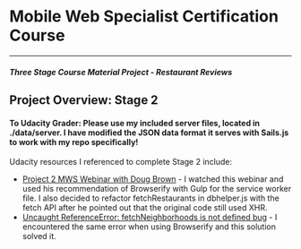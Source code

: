 # Mobile Web Specialist Certification Course
---
#### _Three Stage Course Material Project - Restaurant Reviews_

## Project Overview: Stage 2

#### To Udacity Grader: Please use my included server files, located in ./data/server. I have modified the JSON data format it serves with Sails.js to work with my repo specifically!

Udacity resources I referenced to complete Stage 2 include:
* [Project 2 MWS Webinar with Doug Brown](https://www.youtube.com/watch?v=Q2CJYf_XA58) - I watched this webinar and used his recommendation of Browserify with Gulp for the service worker file. I also decided to refactor fetchRestaurants in dbhelper.js with the fetch API after he pointed out that the original code still used XHR.
* [Uncaught ReferenceError: fetchNeighborhoods is not defined bug](https://knowledge.udacity.com/questions/3941) - I encountered the same error when using Browserify and this solution solved it.



